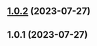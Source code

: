

## [1.0.2](https://github.com/tisou1/test_release-it/compare/1.0.1...1.0.2) (2023-07-27)

## 1.0.1 (2023-07-27)